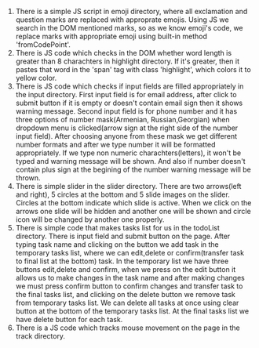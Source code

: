 1. There is a simple JS script in emoji directory, where all exclamation and question marks are replaced with approprate emojis. Using JS we search in the DOM mentioned marks, so as we know emoji's code, we replace marks with appropriate emoji using built-in method 'fromCodePoint'.
2. There is JS code which checks in the DOM whether word length is greater than 8 charachters in highlight directory. If it's greater, then it pastes that word in the 'span' tag with class 'highlight', which colors it to yellow color.
3. There is JS code which checks if input fields are filled appropriately in the input directory. 
First input field is for email address, after click to submit button if it is empty or doesn't contain email sign then it shows warning message.
Second input field is for phone number and it has three options of number mask(Armenian, Russian,Georgian) when dropdown menu is clicked(arrow sign at the right side of the number input field). After choosing anyone from these mask we get different number formats and after we type number it will be formatted appropriately. If we type non numeric charachters(letters), it won't be typed and warning message will be shown. And also if number doesn't contain plus sign at the begining of the number warning message will be thrown.
4. There is simple slider in the slider directory. There are two arrows(left and right), 5 circles at the bottom and 5 slide images on the slider. Circles at the bottom indicate which slide is active. When we click on the arrows one slide will be hidden and another one will be shown and circle icon will be changed by another one properly.
5. There is simple code that makes tasks list for us in the todoList directory. There is input field and submit button on the page. After typing task name and clicking on the button we add task in the temporary tasks list, where we can edit,delete or confirm(transfer task to final list at the bottom) task. In the temporary list we have three buttons edit,delete and confirm, when we press on the edit button it allows us to make changes in the task name and after making changes we must press confirm button to confirm changes and transfer task to the final tasks list, and clicking on the delete button we remove task from temporary tasks list. We can delete all tasks at once using clear button at the bottom of the temporary tasks list. At the final tasks list we have delete button for each task.
6. There is a JS code which tracks mouse movement on the page in the track directory.